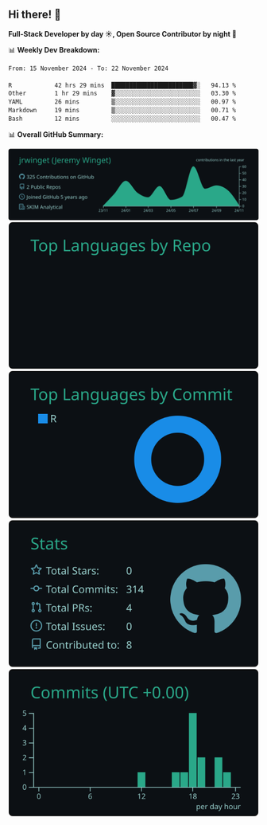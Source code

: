 ## Hi there! 👋

**Full-Stack Developer by day ☀️, Open Source Contributor by night 🌙**

📊 **Weekly Dev Breakdown:**
<!--START_SECTION:waka-->

```txt
From: 15 November 2024 - To: 22 November 2024

R            42 hrs 29 mins  ███████████████████████▓░   94.13 %
Other        1 hr 29 mins    ▓░░░░░░░░░░░░░░░░░░░░░░░░   03.30 %
YAML         26 mins         ▒░░░░░░░░░░░░░░░░░░░░░░░░   00.97 %
Markdown     19 mins         ▒░░░░░░░░░░░░░░░░░░░░░░░░   00.71 %
Bash         12 mins         ░░░░░░░░░░░░░░░░░░░░░░░░░   00.47 %
```

<!--END_SECTION:waka-->

📊 **Overall GitHub Summary:**

[![](https://raw.githubusercontent.com/jrwinget/jrwinget/main/profile-summary-card-output/gotham/0-profile-details.svg)](https://github.com/vn7n24fzkq/github-profile-summary-cards)
[![](https://raw.githubusercontent.com/jrwinget/jrwinget/main/profile-summary-card-output/gotham/1-repos-per-language.svg)](https://github.com/vn7n24fzkq/github-profile-summary-cards) [![](https://raw.githubusercontent.com/jrwinget/jrwinget/main/profile-summary-card-output/gotham/2-most-commit-language.svg)](https://github.com/vn7n24fzkq/github-profile-summary-cards)
[![](https://raw.githubusercontent.com/jrwinget/jrwinget/main/profile-summary-card-output/gotham/3-stats.svg)](https://github.com/vn7n24fzkq/github-profile-summary-cards) [![](https://raw.githubusercontent.com/jrwinget/jrwinget/main/profile-summary-card-output/gotham/4-productive-time.svg)](https://github.com/vn7n24fzkq/github-profile-summary-cards)
